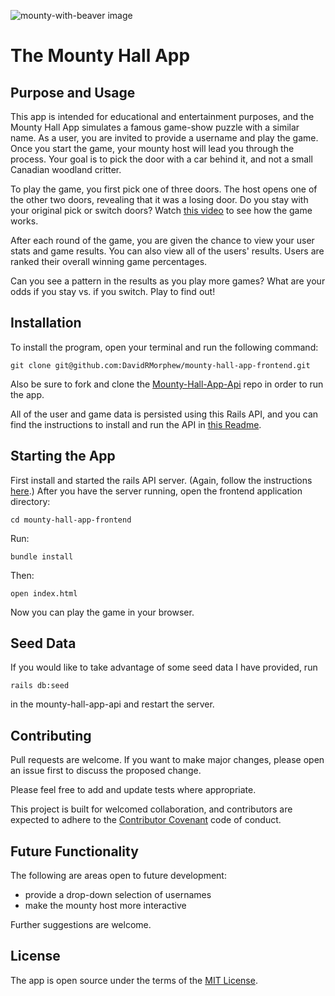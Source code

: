 ![mounty-with-beaver image](https://i.imgur.com/fpSzJsN.png)
# The Mounty Hall App
## Purpose and Usage

This app is intended for educational and entertainment purposes, and the Mounty Hall App simulates a famous game-show puzzle with a similar name. As a user, you are invited to provide a username and play the game. Once you start the game, your mounty host will lead you through the process. Your goal is to pick the door with a car behind it, and not a small Canadian woodland critter.

To play the game, you first pick one of three doors. The host opens one of the other two doors, revealing that it was a losing door. Do you stay with your original pick or switch doors? Watch [this video]() to see how the game works.

After each round of the game, you are given the chance to view your user stats and game results. You can also view all of the users' results. Users are ranked their overall winning game percentages.

Can you see a pattern in the results as you play more games? What are your odds if you stay vs. if you switch. Play to find out!


## Installation
To install the program, open your terminal and run the following command:

```
git clone git@github.com:DavidRMorphew/mounty-hall-app-frontend.git

```

Also be sure to fork and clone the [Mounty-Hall-App-Api](https://github.com/DavidRMorphew/mounty-hall-app-api) repo in order to run the app.

All of the user and game data is persisted using this Rails API, and you can find the instructions to install and run the API in [this Readme](https://github.com/DavidRMorphew/mounty-hall-app-api/blob/main/README.md).

## Starting the App

First install and started the rails API server. (Again, follow the instructions [here](https://github.com/DavidRMorphew/mounty-hall-app-api/blob/main/README.md).) After you have the server running, open the frontend application directory:
```
cd mounty-hall-app-frontend
```
Run:
```
bundle install
```
Then:
```
open index.html
```

Now you can play the game in your browser.

## Seed Data

If you would like to take advantage of some seed data I have provided, run 
```
rails db:seed 
``` 
in the mounty-hall-app-api and restart the server.

## Contributing

Pull requests are welcome. If you want to make major changes, please open an issue first to discuss the proposed change.

Please feel free to add and update tests where appropriate.

This project is built for welcomed collaboration, and contributors are expected to adhere to the [Contributor Covenant](https://www.contributor-covenant.org/) code of conduct.

## Future Functionality

The following are areas open to future development:
- provide a drop-down selection of usernames
- make the mounty host more interactive

Further suggestions are welcome.

## License
The app is open source under the terms of the [MIT License](https://github.com/DavidRMorphew/mounty-hall-app-frontend/blob/main/LICENSE.txt).